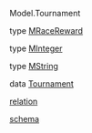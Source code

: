 Model.Tournament

type [MRaceReward](Model-Tournament.html#t:MRaceReward)

type [MInteger](Model-Tournament.html#t:MInteger)

type [MString](Model-Tournament.html#t:MString)

data [Tournament](Model-Tournament.html#t:Tournament)

[relation](Model-Tournament.html#v:relation)

[schema](Model-Tournament.html#v:schema)
